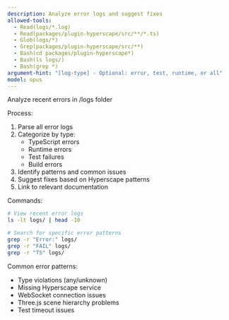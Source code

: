 ```yaml
---
description: Analyze error logs and suggest fixes
allowed-tools:
  - Read(logs/*.log)
  - Read(packages/plugin-hyperscape/src/**/*.ts)
  - Glob(logs/*)
  - Grep(packages/plugin-hyperscape/src/**)
  - Bash(cd packages/plugin-hyperscape*)
  - Bash(ls logs/)
  - Bash(grep *)
argument-hint: "[log-type] - Optional: error, test, runtime, or all"
model: opus
---
```


Analyze recent errors in /logs folder

Process:
1. Parse all error logs
2. Categorize by type:
   - TypeScript errors
   - Runtime errors
   - Test failures
   - Build errors
3. Identify patterns and common issues
4. Suggest fixes based on Hyperscape patterns
5. Link to relevant documentation

Commands:
```bash
# View recent error logs
ls -lt logs/ | head -10

# Search for specific error patterns
grep -r "Error:" logs/
grep -r "FAIL" logs/
grep -r "TS" logs/
```

Common error patterns:
- Type violations (any/unknown)
- Missing Hyperscape service
- WebSocket connection issues
- Three.js scene hierarchy problems
- Test timeout issues
